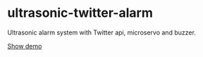# ultrasonic-twitter-alarm

Ultrasonic alarm system with Twitter api, microservo and buzzer.

[Show demo](https://drive.google.com/open?id=1iDnTNAL1tRWH1oSmjn7LQ1Ul44APaMBY)

